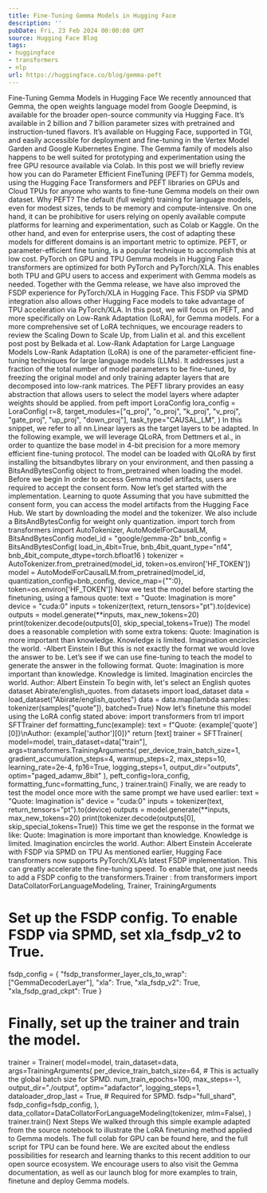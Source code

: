 ```yaml
---
title: Fine-Tuning Gemma Models in Hugging Face
description: ''
pubDate: Fri, 23 Feb 2024 00:00:00 GMT
source: Hugging Face Blog
tags:
- huggingface
- transformers
- nlp
url: https://huggingface.co/blog/gemma-peft
---
```


Fine-Tuning Gemma Models in Hugging Face
We recently announced that Gemma, the open weights language model from Google Deepmind, is available for the broader open-source community via Hugging Face. It’s available in 2 billion and 7 billion parameter sizes with pretrained and instruction-tuned flavors. It’s available on Hugging Face, supported in TGI, and easily accessible for deployment and fine-tuning in the Vertex Model Garden and Google Kubernetes Engine.
The Gemma family of models also happens to be well suited for prototyping and experimentation using the free GPU resource available via Colab. In this post we will briefly review how you can do Parameter Efficient FineTuning (PEFT) for Gemma models, using the Hugging Face Transformers and PEFT libraries on GPUs and Cloud TPUs for anyone who wants to fine-tune Gemma models on their own dataset.
Why PEFT?
The default (full weight) training for language models, even for modest sizes, tends to be memory and compute-intensive. On one hand, it can be prohibitive for users relying on openly available compute platforms for learning and experimentation, such as Colab or Kaggle. On the other hand, and even for enterprise users, the cost of adapting these models for different domains is an important metric to optimize. PEFT, or parameter-efficient fine tuning, is a popular technique to accomplish this at low cost.
PyTorch on GPU and TPU
Gemma models in Hugging Face transformers
are optimized for both PyTorch and PyTorch/XLA. This enables both TPU and GPU users to access and experiment with Gemma models as needed. Together with the Gemma release, we have also improved the FSDP experience for PyTorch/XLA in Hugging Face. This FSDP via SPMD integration also allows other Hugging Face models to take advantage of TPU acceleration via PyTorch/XLA. In this post, we will focus on PEFT, and more specifically on Low-Rank Adaptation (LoRA), for Gemma models. For a more comprehensive set of LoRA techniques, we encourage readers to review the Scaling Down to Scale Up, from Lialin et al. and this excellent post post by Belkada et al.
Low-Rank Adaptation for Large Language Models
Low-Rank Adaptation (LoRA) is one of the parameter-efficient fine-tuning techniques for large language models (LLMs). It addresses just a fraction of the total number of model parameters to be fine-tuned, by freezing the original model and only training adapter layers that are decomposed into low-rank matrices. The PEFT library provides an easy abstraction that allows users to select the model layers where adapter weights should be applied.
from peft import LoraConfig
lora_config = LoraConfig(
r=8,
target_modules=["q_proj", "o_proj", "k_proj", "v_proj", "gate_proj", "up_proj", "down_proj"],
task_type="CAUSAL_LM",
)
In this snippet, we refer to all nn.Linear
layers as the target layers to be adapted.
In the following example, we will leverage QLoRA, from Dettmers et al., in order to quantize the base model in 4-bit precision for a more memory efficient fine-tuning protocol. The model can be loaded with QLoRA by first installing the bitsandbytes
library on your environment, and then passing a BitsAndBytesConfig
object to from_pretrained
when loading the model.
Before we begin
In order to access Gemma model artifacts, users are required to accept the consent form. Now let’s get started with the implementation.
Learning to quote
Assuming that you have submitted the consent form, you can access the model artifacts from the Hugging Face Hub.
We start by downloading the model and the tokenizer. We also include a BitsAndBytesConfig
for weight only quantization.
import torch
from transformers import AutoTokenizer, AutoModelForCausalLM, BitsAndBytesConfig
model_id = "google/gemma-2b"
bnb_config = BitsAndBytesConfig(
load_in_4bit=True,
bnb_4bit_quant_type="nf4",
bnb_4bit_compute_dtype=torch.bfloat16
)
tokenizer = AutoTokenizer.from_pretrained(model_id, token=os.environ['HF_TOKEN'])
model = AutoModelForCausalLM.from_pretrained(model_id, quantization_config=bnb_config, device_map={"":0}, token=os.environ['HF_TOKEN'])
Now we test the model before starting the finetuning, using a famous quote:
text = "Quote: Imagination is more"
device = "cuda:0"
inputs = tokenizer(text, return_tensors="pt").to(device)
outputs = model.generate(**inputs, max_new_tokens=20)
print(tokenizer.decode(outputs[0], skip_special_tokens=True))
The model does a reasonable completion with some extra tokens:
Quote: Imagination is more important than knowledge. Knowledge is limited. Imagination encircles the world.
-Albert Einstein
I
But this is not exactly the format we would love the answer to be. Let’s see if we can use fine-tuning to teach the model to generate the answer in the following format.
Quote: Imagination is more important than knowledge. Knowledge is limited. Imagination encircles the world.
Author: Albert Einstein
To begin with, let's select an English quotes dataset Abirate/english_quotes.
from datasets import load_dataset
data = load_dataset("Abirate/english_quotes")
data = data.map(lambda samples: tokenizer(samples["quote"]), batched=True)
Now let’s finetune this model using the LoRA config stated above:
import transformers
from trl import SFTTrainer
def formatting_func(example):
text = f"Quote: {example['quote'][0]}\nAuthor: {example['author'][0]}<eos>"
return [text]
trainer = SFTTrainer(
model=model,
train_dataset=data["train"],
args=transformers.TrainingArguments(
per_device_train_batch_size=1,
gradient_accumulation_steps=4,
warmup_steps=2,
max_steps=10,
learning_rate=2e-4,
fp16=True,
logging_steps=1,
output_dir="outputs",
optim="paged_adamw_8bit"
),
peft_config=lora_config,
formatting_func=formatting_func,
)
trainer.train()
Finally, we are ready to test the model once more with the same prompt we have used earlier:
text = "Quote: Imagination is"
device = "cuda:0"
inputs = tokenizer(text, return_tensors="pt").to(device)
outputs = model.generate(**inputs, max_new_tokens=20)
print(tokenizer.decode(outputs[0], skip_special_tokens=True))
This time we get the response in the format we like:
Quote: Imagination is more important than knowledge. Knowledge is limited. Imagination encircles the world.
Author: Albert Einstein
Accelerate with FSDP via SPMD on TPU
As mentioned earlier, Hugging Face transformers
now supports PyTorch/XLA’s latest FSDP implementation. This can greatly accelerate the fine-tuning speed. To enable that, one just needs to add a FSDP config to the transformers.Trainer
:
from transformers import DataCollatorForLanguageModeling, Trainer, TrainingArguments
# Set up the FSDP config. To enable FSDP via SPMD, set xla_fsdp_v2 to True.
fsdp_config = {
"fsdp_transformer_layer_cls_to_wrap": ["GemmaDecoderLayer"],
"xla": True,
"xla_fsdp_v2": True,
"xla_fsdp_grad_ckpt": True
}
# Finally, set up the trainer and train the model.
trainer = Trainer(
model=model,
train_dataset=data,
args=TrainingArguments(
per_device_train_batch_size=64, # This is actually the global batch size for SPMD.
num_train_epochs=100,
max_steps=-1,
output_dir="./output",
optim="adafactor",
logging_steps=1,
dataloader_drop_last = True, # Required for SPMD.
fsdp="full_shard",
fsdp_config=fsdp_config,
),
data_collator=DataCollatorForLanguageModeling(tokenizer, mlm=False),
)
trainer.train()
Next Steps
We walked through this simple example adapted from the source notebook to illustrate the LoRA finetuning method applied to Gemma models. The full colab for GPU can be found here, and the full script for TPU can be found here. We are excited about the endless possibilities for research and learning thanks to this recent addition to our open source ecosystem. We encourage users to also visit the Gemma documentation, as well as our launch blog for more examples to train, finetune and deploy Gemma models.
